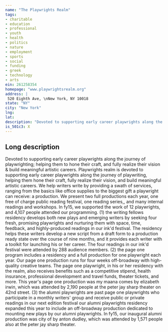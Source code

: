 ```yaml
---
name: "The Playwrights Realm"
tags:
- charitable
- education
- professional
- youth
- health
- politics
- nature
- employment
- sports
- social
- funding
- greek
- technology
- arts
ein: 261258354
homepage: "www.playwrightsrealm.org"
address: |
 520 Eighth Ave, \nNew York, NY 10018
state: "NY"
city: "New York"
lng: 
lat: 
description: "Devoted to supporting early career playwrights along the journey of playwrighting; helping them to hone their craft, and fully realize their vision & build meaningful artistic careers. "
is_501c3: X
---
```


## Long description

Devoted to supporting early career playwrights along the journey of playwrighting; helping them to hone their craft, and fully realize their vision & build meaningful artistic careers. Playwrights realm is devoted to supporting early career playwrights along the journey of playwriting, helping them hone their craft, fully realize their vision, and build meaningful artistic careers. We help writers write by providing a swath of services, ranging from the basics like office supplies to the biggest gift a playwright can receive: a production. We present two full productions each year, one free of charge public reading festival, one reading series,, and many internal readings and workshops. In fy15, we supported the work of 12 playwrights, and 4,107 people attended our programming. (1) the writing fellows residency develops both new plays and emerging writers by seeking four fresh, promising playwrights and nurturing them with space, time, feedback, and highly-produced readings in our ink'd festival. The residency helps these writers develop a new script from a draft form to a production ready state over the course of nine months, and it provides each writer with a toolkit for launching his or her career. The four readings in our ink'd festival were attended by 288 audience members. (2) the page one program includes a residency and a full production for one playwright each year. Our page one production runs for four weeks off-broadway with high-quality creative teams. The page one playwright, in his or her residency with the realm, also receives benefits such as a competitive stipend, health insurance, professional development and travel funds, theater tickets, and more. This year's page one production was my maana comes by elizabeth irwin, which was attended by 2,190 people at the peter jay sharp theater on 42nd street. (3) the alumni playwrights are past page one playwrights who participate in a monthly writers' group and receive public or private readings in our next edition festival our alumni playwrights residency expanded this year to include an off-broadway production dedicated to mounting new plays by our alumni playwrights. In fy15, our inaugural alumni production was city of by anton dudley, which was attended by 1,571 people also at the peter jay sharp theater. 
